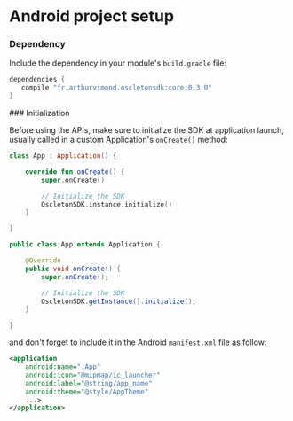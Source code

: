# Android project setup

### Dependency

Include the dependency in your module's `build.gradle` file:

``` groovy
dependencies {
   compile "fr.arthurvimond.oscletonsdk:core:0.3.0"
}
```

<span id="initialization">
### Initialization

Before using the APIs, make sure to initialize the SDK at application launch, usually called in a custom Application's `onCreate()` method:

``` kotlin
class App : Application() {

    override fun onCreate() {
        super.onCreate()

        // Initialize the SDK
        OscletonSDK.instance.initialize()
    }

}
```

``` java
public class App extends Application {

    @Override
    public void onCreate() {
        super.onCreate();

        // Initialize the SDK
        OscletonSDK.getInstance().initialize();
    }

}
```


and don't forget to include it in the Android `manifest.xml` file as follow:

``` xml
<application
    android:name=".App"
    android:icon="@mipmap/ic_launcher"
    android:label="@string/app_name"
    android:theme="@style/AppTheme"
    ...>
</application>

```